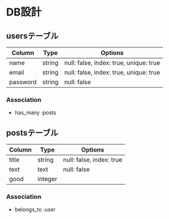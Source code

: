 # DB設計

## usersテーブル
|Column|Type|Options|
|------|----|-------|
|name|string|null: false, index: true, unique: true|
|email|string|null: false, index: true, unique: true|
|password|string|null: false|

### Association
- has_many :posts

## postsテーブル
|Column|Type|Options|
|------|----|-------|
|title|string|null: false, index: true|
|text|text|null: false|
|good|integer||

### Association
- belongs_to :user
